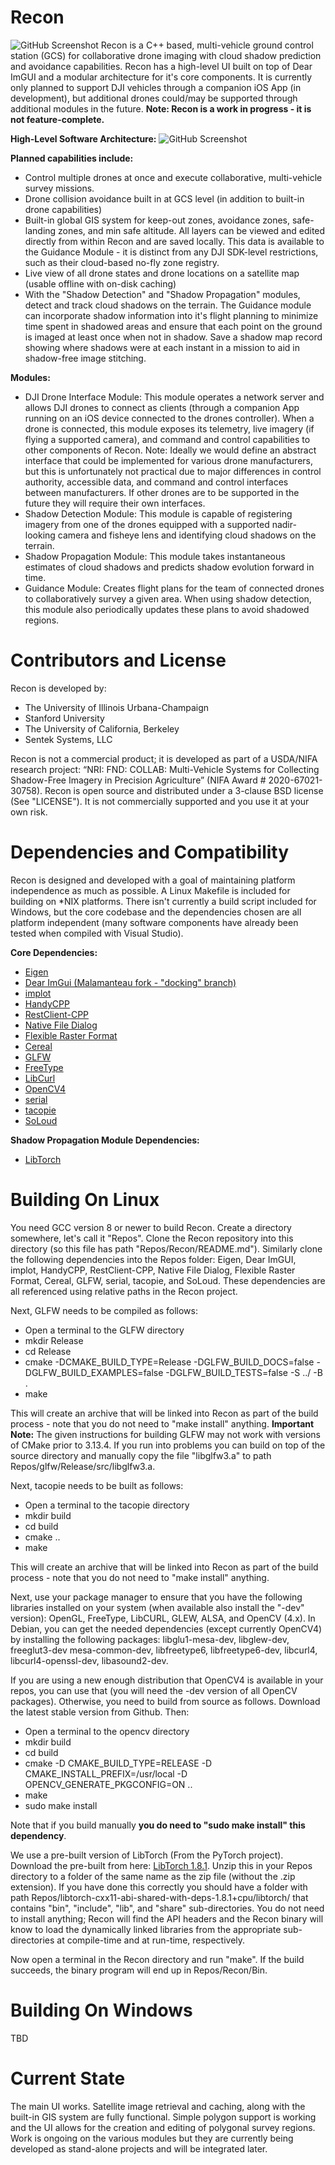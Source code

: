# Recon
![GitHub Screenshot](/Screenshots/Screenshot-MainScreen.png)
Recon is a C++ based, multi-vehicle ground control station (GCS) for collaborative drone imaging with cloud shadow prediction and avoidance capabilities. Recon has a high-level UI built on top of Dear ImGUI and a modular architecture for it's core components. It is currently only planned to support DJI vehicles through a companion iOS App (in development), but additional drones could/may be supported through additional modules in the future. **Note: Recon is a work in progress - it is not feature-complete.**

**High-Level Software Architecture:**
![GitHub Screenshot](/Doc/Software_Architecture_Diagram.png)

**Planned capabilities include:**
 * Control multiple drones at once and execute collaborative, multi-vehicle survey missions.
 * Drone collision avoidance built in at GCS level (in addition to built-in drone capabilities)
 * Built-in global GIS system for keep-out zones, avoidance zones, safe-landing zones, and min safe altitude. All layers can be viewed and edited directly from within Recon and are saved locally. This data is available to the Guidance Module - it is distinct from any DJI SDK-level restrictions, such as their cloud-based no-fly zone registry.
 * Live view of all drone states and drone locations on a satellite map (usable offline with on-disk caching)
 * With the "Shadow Detection" and "Shadow Propagation" modules, detect and track cloud shadows on the terrain. The Guidance module can incorporate shadow information into it's flight planning to minimize time spent in shadowed areas and ensure that each point on the ground is imaged at least once when not in shadow. Save a shadow map record showing where shadows were at each instant in a mission to aid in shadow-free image stitching.
 
**Modules:**
 * DJI Drone Interface Module: This module operates a network server and allows DJI drones to connect as clients (through a companion App running on an iOS device connected to the drones controller). When a drone is connected, this module exposes its telemetry, live imagery (if flying a supported camera), and command and control capabilities to other components of Recon. Note: Ideally we would define an abstract interface that could be implemented for various drone manufacturers, but this is unfortunately not practical due to major differences in control authority, accessible data, and command and control interfaces between manufacturers. If other drones are to be supported in the future they will require their own interfaces.
 * Shadow Detection Module: This module is capable of registering imagery from one of the drones equipped with a supported nadir-looking camera and fisheye lens and identifying cloud shadows on the terrain.
 * Shadow Propagation Module: This module takes instantaneous estimates of cloud shadows and predicts shadow evolution forward in time.
 * Guidance Module: Creates flight plans for the team of connected drones to collaboratively survey a given area. When using shadow detection, this module also periodically updates these plans to avoid shadowed regions.
 
# Contributors and License
Recon is developed by:
 * The University of Illinois Urbana-Champaign
 * Stanford University
 * The University of California, Berkeley
 * Sentek Systems, LLC

Recon is not a commercial product; it is developed as part of a USDA/NIFA research project: “NRI: FND: COLLAB: Multi-Vehicle Systems for Collecting Shadow-Free Imagery in Precision Agriculture” (NIFA Award # 2020-67021-30758). Recon is open source and distributed under a 3-clause BSD license (See "LICENSE"). It is not commercially supported and you use it at your own risk.

# Dependencies and Compatibility
Recon is designed and developed with a goal of maintaining platform independence as much as possible. A Linux Makefile is included for building on *NIX platforms. There isn't currently a build script included for Windows, but the core codebase and the dependencies chosen are all platform independent (many software components have already been tested when compiled with Visual Studio).

**Core Dependencies:**
 * [Eigen](http://eigen.tuxfamily.org/index.php?title=Main_Page)
 * [Dear ImGui (Malamanteau fork - "docking" branch)](https://github.com/malamanteau/imgui)
 * [implot](https://github.com/epezent/implot)
 * [HandyCPP](https://github.com/malamanteau/handycpp)
 * [RestClient-CPP](https://github.com/malamanteau/restclient-cpp)
 * [Native File Dialog](https://github.com/mlabbe/nativefiledialog)
 * [Flexible Raster Format](https://github.com/poli0048/Flexible-Raster-Format)
 * [Cereal](https://uscilab.github.io/cereal/)
 * [GLFW](https://github.com/glfw/glfw)
 * [FreeType](https://www.freetype.org/)
 * [LibCurl](https://curl.se/libcurl/)
 * [OpenCV4](https://opencv.org/)
 * [serial](https://github.com/wjwwood/serial)
 * [tacopie](https://github.com/Cylix/tacopie)
 * [SoLoud](https://github.com/jarikomppa/soloud/tree/master)

**Shadow Propagation Module Dependencies:**
 * [LibTorch](https://pytorch.org/)

# Building On Linux
You need GCC version 8 or newer to build Recon. Create a directory somewhere, let's call it "Repos". Clone the Recon repository into this directory (so this file has path "Repos/Recon/README.md"). Similarly clone the following dependencies into the Repos folder: Eigen, Dear ImGUI, implot, HandyCPP, RestClient-CPP, Native File Dialog, Flexible Raster Format, Cereal, GLFW, serial, tacopie, and SoLoud. These dependencies are all referenced using relative paths in the Recon project.

Next, GLFW needs to be compiled as follows:
 * Open a terminal to the GLFW directory
 * mkdir Release
 * cd Release
 * cmake -DCMAKE_BUILD_TYPE=Release -DGLFW_BUILD_DOCS=false -DGLFW_BUILD_EXAMPLES=false -DGLFW_BUILD_TESTS=false -S ../ -B .
 * make
 
This will create an archive that will be linked into Recon as part of the build process - note that you do not need to "make install" anything. **Important Note:** The given instructions for building GLFW may not work with versions of CMake prior to 3.13.4. If you run into problems you can build on top of the source directory and manually copy the file "libglfw3.a" to path Repos/glfw/Release/src/libglfw3.a.

Next, tacopie needs to be built as follows:
 * Open a terminal to the tacopie directory
 * mkdir build
 * cd build
 * cmake ..
 * make
 
This will create an archive that will be linked into Recon as part of the build process - note that you do not need to "make install" anything.

Next, use your package manager to ensure that you have the following libraries installed on your system (when available also install the "-dev" version): OpenGL, FreeType, LibCURL, GLEW, ALSA, and OpenCV (4.x). In Debian, you can get the needed dependencies (except currently OpenCV4) by installing the following packages: libglu1-mesa-dev, libglew-dev, freeglut3-dev mesa-common-dev, libfreetype6, libfreetype6-dev, libcurl4, libcurl4-openssl-dev, libasound2-dev.

If you are using a new enough distribution that OpenCV4 is available in your repos, you can use that (you will need the -dev version of all OpenCV packages). Otherwise, you need to build from source as follows. Download the latest stable version from Github. Then:
 * Open a terminal to the opencv directory
 * mkdir build
 * cd build
 * cmake -D CMAKE_BUILD_TYPE=RELEASE -D CMAKE_INSTALL_PREFIX=/usr/local -D OPENCV_GENERATE_PKGCONFIG=ON ..
 * make
 * sudo make install
 
 Note that if you build manually **you do need to "sudo make install" this dependency**.

We use a pre-built version of LibTorch (From the PyTorch project). Download the pre-built from here: [LibTorch 1.8.1](https://download.pytorch.org/libtorch/cpu/libtorch-cxx11-abi-shared-with-deps-1.8.1%2Bcpu.zip). Unzip this in your Repos directory to a folder of the same name as the zip file (without the .zip extension). If you have done this correctly you should have a folder with path Repos/libtorch-cxx11-abi-shared-with-deps-1.8.1+cpu/libtorch/ that contains "bin", "include", "lib", and "share" sub-directories. You do not need to install anything; Recon will find the API headers and the Recon binary will know to load the dynamically linked libraries from the appropriate sub-directories at compile-time and at run-time, respectively.

Now open a terminal in the Recon directory and run "make". If the build succeeds, the binary program will end up in Repos/Recon/Bin.

# Building On Windows
TBD

# Current State
The main UI works. Satellite image retrieval and caching, along with the built-in GIS system are fully functional. Simple polygon support is working and the UI allows for the creation and editing of polygonal survey regions. Work is ongoing on the various modules but they are currently being developed as stand-alone projects and will be integrated later.



